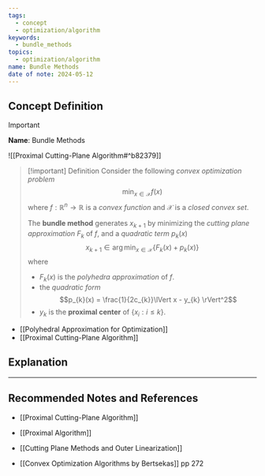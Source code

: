 ```yaml
---
tags:
  - concept
  - optimization/algorithm
keywords:
  - bundle_methods
topics:
  - optimization/algorithm
name: Bundle Methods
date of note: 2024-05-12
---
```


## Concept Definition

>[!important]
>**Name**: Bundle Methods

![[Proximal Cutting-Plane Algorithm#^b82379]]

>[!important] Definition
>Consider the following *convex optimization problem*
>$$
> \min_{x\in \mathcal{X}} f(x)
>$$
>where $f: \mathbb{R}^{n} \to \mathbb{R}$ is a *convex function* and $\mathcal{X}$ is a *closed convex set*.
>
>The **bundle method** generates $x_{k+1}$ by minimizing the *cutting plane approximation* $F_{k}$ of $f$, and a *quadratic term* $p_{k}(x)$ 
>$$x_{k+1} \in \arg\min_{x\in \mathcal{X}}\left\{ F_{k}(x) + p_{k}(x) \right\} $$ where
>- $F_{k}(x)$ is the *polyhedra approximation* of $f$.
>- the *quadratic form* $$p_{k}(x) = \frac{1}{2c_{k}}\lVert x - y_{k} \rVert^2$$ 
>- $y_{k}$ is the **proximal center** of $\{ x_{i}: i \le k \}.$

- [[Polyhedral Approximation for Optimization]]
- [[Proximal Cutting-Plane Algorithm]]



## Explanation





-----------
##  Recommended Notes and References

- [[Proximal Cutting-Plane Algorithm]]
- [[Proximal Algorithm]]
- [[Cutting Plane Methods and Outer Linearization]]



- [[Convex Optimization Algorithms by Bertsekas]] pp 272